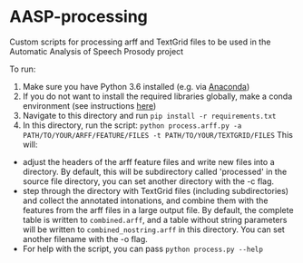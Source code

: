 AASP-processing
===============================================================================
Custom scripts for processing arff and TextGrid files to be used in the Automatic Analysis of Speech Prosody project

To run:
1. Make sure you have Python 3.6 installed (e.g. via [Anaconda](https://www.anaconda.com/distribution/))
2. If you do not want to install the required libraries globally, make a conda environment (see instructions [here](https://docs.conda.io/projects/conda/en/latest/user-guide/tasks/manage-environments.html))
3. Navigate to this directory and run `pip install -r requirements.txt`
4. In this directory, run the script: `python process.arff.py -a PATH/TO/YOUR/ARFF/FEATURE/FILES -t PATH/TO/YOUR/TEXTGRID/FILES` This will:
- adjust the headers of the arff feature files and write new files into a directory. By default, this will be subdirectory called 'processed' in the source file directory, you can set another directory with the -c flag.
- step through the directory with TextGrid files (including subdirectories) and collect the annotated intonations, and combine them with the features from the arff files in a large output file. By default, the complete table is written to  `combined.arff`, and a table without string parameters will be written to `combined_nostring.arff` in this directory. You can set another filename with the -o flag.
- For help with the script, you can pass `python process.py --help`
